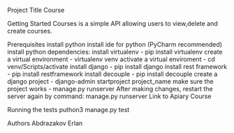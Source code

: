 Project Title
Course 

Getting Started
Courses is a simple API allowing users to view,delete and create courses.

Prerequisites
install python
install ide for python (PyCharm recommended)
install python dependencies:
install virtualenv - pip install virtualenv
create a virtual environment - virtualenv venv
activate a virtual enviroment - cd venv/Scripts/activate
install django - pip install django
install rest framework - pip install restframework
install decouple - pip install decouple
create a django project - django-admin startproject project_name
make sure the project works - manage.py runserver
After making changes, restart the server again by command: manage.py runserver
Link to Apiary
Course

Running the tests
puthon3 manage.py test



Authors
Abdrazakov Erlan
